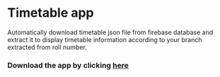 # Timetable app

Automatically download timetable json file from firebase database and extract it to display timetable information according to your branch extracted from roll number.

### Download the app by clicking [here](https://github.com/amangrobo/TimetableSem2/raw/app-v2/app/release/app-release.apk)
